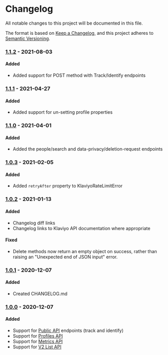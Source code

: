 # Changelog
All notable changes to this project will be documented in this file.

The format is based on [Keep a Changelog](https://keepachangelog.com/en/1.0.0/),
and this project adheres to [Semantic Versioning](https://semver.org/spec/v2.0.0.html).

### [1.1.2] - 2021-08-03

#### Added
- Added support for POST method with Track/Identify endpoints

### [1.1.1] - 2021-04-27

#### Added
- Added support for un-setting profile properties

### [1.1.0] - 2021-04-01

#### Added
- Added the people/search and data-privacy/deletion-request endpoints

### [1.0.3] - 2021-02-05

#### Added
- Added `retryAfter` property to KlaviyoRateLimitError

### [1.0.2] - 2021-01-13

#### Added
- Changelog diff links
- Changelog links to Klaviyo API documentation where appropriate

#### Fixed
- Delete methods now return an empty object on success, rather than raising an "Unexpected end of JSON input" error.

### [1.0.1] - 2020-12-07

#### Added
- Created CHANGELOG.md

### [1.0.0] - 2020-12-07

#### Added
- Support for [Public API](https://www.klaviyo.com/docs/http-api) endpoints (track and identify)
- Support for [Profiles API](https://www.klaviyo.com/docs/api/people)
- Support for [Metrics API](https://www.klaviyo.com/docs/api/metrics)
- Support for [V2 List API](https://www.klaviyo.com/docs/api/v2/lists)

[Unreleased]: https://github.com/klaviyo/node-klaviyo/compare/1.1.2...HEAD
[1.1.2]: https://github.com/klaviyo/node-klaviyo/compare/1.1.1...1.1.2
[1.1.1]: https://github.com/klaviyo/node-klaviyo/compare/1.1.0...1.1.1
[1.1.0]: https://github.com/klaviyo/node-klaviyo/compare/1.0.3...1.1.0
[1.0.3]: https://github.com/klaviyo/node-klaviyo/compare/1.0.2...1.0.3
[1.0.2]: https://github.com/klaviyo/node-klaviyo/compare/26cf1da1612e3a2aea924210e2a48486345f474b...1.0.2
[1.0.1]: https://github.com/klaviyo/node-klaviyo/compare/c63216437dc38e98ffd86c88df3c6f6a63381934...26cf1da1612e3a2aea924210e2a48486345f474b
[1.0.0]: https://github.com/klaviyo/node-klaviyo/compare/6db9369980447ef4cfccfa018d5ebaaa27ef0f04...c63216437dc38e98ffd86c88df3c6f6a63381934
